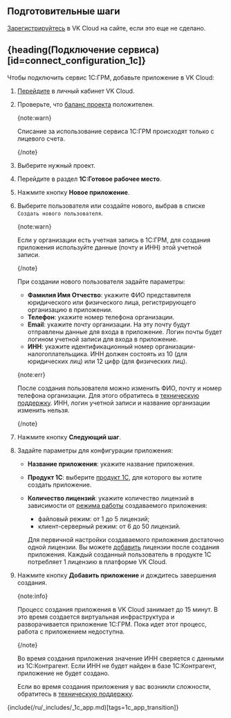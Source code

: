 ## Подготовительные шаги

[Зарегистрируйтесь](/ru/intro/onboarding/account) в VK Cloud на сайте, если это еще не сделано.

## {heading(Подключение сервиса)[id=connect_configuration_1с]}

Чтобы подключить сервис 1С:ГРМ, добавьте приложение в VK Cloud:

1. [Перейдите](https://msk.cloud.vk.com/app) в личный кабинет VK Cloud.
1. Проверьте, что [баланс проекта](/ru/intro/billing/concepts/balance) положителен. 

   {note:warn}

   Списание за использование сервиса 1С:ГРМ происходят только с лицевого счета.

   {/note}

1. Выберите нужный проект.
1. Перейдите в раздел **1С:Готовое рабочее место**.
1. Нажмите кнопку **Новое приложение**.
1. Выберите пользователя или создайте нового, выбрав в списке `Создать нового пользователя`. 
   
   {note:warn}

   Если у организации есть учетная запись в 1С:ГРМ, для создания приложения используйте данные (почту и ИНН) этой учетной записи.

   {/note}

   При создании нового пользователя задайте параметры:
   
   - **Фамилия Имя Отчество**: укажите ФИО представителя юридического или физического лица, регистрирующего организацию в приложении.
   - **Телефон**: укажите номер телефона организации.
   - **Email**: укажите почту организации. На эту почту будут отправлены данные для входа в приложение. Логин почты будет логином учетной записи для входа в приложение.
   - **ИНН**: укажите идентификационный номер организации-налогоплательщика. ИНН должен состоять из 10 (для юридических лиц) или 12 цифр (для физических лиц).

   {note:err}

   После создания пользователя можно изменить ФИО, почту и номер телефона организации. Для этого обратитесь в [техническую поддержку](/ru/applications-and-services/1cgrm/about#support). ИНН, логин учетной записи и название организации изменить нельзя.

   {/note}
   
1. Нажмите кнопку **Следующий шаг**.
1. Задайте параметры для конфигурации приложения:

   - **Название приложения**: укажите название приложения.
   - **Продукт 1C**: выберите [продукт 1С](/ru/applications-and-services/1cgrm/about#description), для которого вы хотите создать приложение.
   - **Количество лицензий**: укажите количество лицензий в зависимости от [режима работы](/ru/applications-and-services/1cgrm/about#modes) создаваемого приложения:

     - файловый режим: от 1 до 5 лицензий; 
     - клиент-серверный режим: от 6 до 50 лицензий.

     Для первичной настройки создаваемого приложения достаточно одной лицензии. Вы можете [добавить](/ru/applications-and-services/1cgrm/instructions/user-manage#editing-application) лицензии после создания приложения. Каждый созданный пользователь в продукте 1С потребляет 1 лицензию в платформе VK Cloud.

1. Нажмите кнопку **Добавить приложение** и дождитесь завершения создания.

   {note:info}
   
   Процесс создания приложения в VK Cloud занимает до 15 минут. В это время создается виртуальная инфраструктура и разворачивается приложение 1С:ГРМ. Пока идет этот процесс, работа с приложением недоступна.
   
   {/note}

   Во время создания приложения значение ИНН сверяется с данными из 1С:Контрагент. Если ИНН не будет найден в базе 1С:Контрагент, приложение не будет создано.
   
   Если во время создания приложения у вас возникли сложности, обратитесь в [техническую поддержку](/ru/applications-and-services/1cgrm/about#support).

{include(/ru/_includes/_1c_app.md)[tags=1c_app_transition]}


